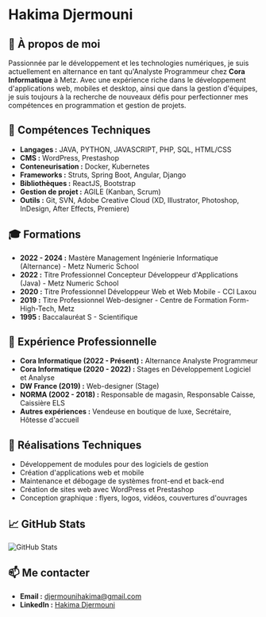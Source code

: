 
# Hakima Djermouni

## 👋 À propos de moi

Passionnée par le développement et les technologies numériques, je suis actuellement en alternance en tant qu'Analyste Programmeur chez **Cora Informatique** à Metz. Avec une expérience riche dans le développement d'applications web, mobiles et desktop, ainsi que dans la gestion d'équipes, je suis toujours à la recherche de nouveaux défis pour perfectionner mes compétences en programmation et gestion de projets.

## 🔧 Compétences Techniques

- **Langages :** JAVA, PYTHON, JAVASCRIPT, PHP, SQL, HTML/CSS
- **CMS :** WordPress, Prestashop
- **Conteneurisation :** Docker, Kubernetes
- **Frameworks :** Struts, Spring Boot, Angular, Django
- **Bibliothèques :** ReactJS, Bootstrap
- **Gestion de projet :** AGILE (Kanban, Scrum)
- **Outils :** Git, SVN, Adobe Creative Cloud (XD, Illustrator, Photoshop, InDesign, After Effects, Premiere)

## 🎓 Formations

- **2022 - 2024 :** Mastère Management Ingénierie Informatique (Alternance) - Metz Numeric School
- **2022 :** Titre Professionnel Concepteur Développeur d'Applications (Java) - Metz Numeric School
- **2020 :** Titre Professionnel Développeur Web et Web Mobile - CCI Laxou
- **2019 :** Titre Professionnel Web-designer - Centre de Formation Form-High-Tech, Metz
- **1995 :** Baccalauréat S - Scientifique

## 💼 Expérience Professionnelle

- **Cora Informatique (2022 - Présent) :** Alternance Analyste Programmeur
- **Cora Informatique (2020 - 2022) :** Stages en Développement Logiciel et Analyse
- **DW France (2019) :** Web-designer (Stage)
- **NORMA (2002 - 2018) :** Responsable de magasin, Responsable Caisse, Caissière ELS
- **Autres expériences :** Vendeuse en boutique de luxe, Secrétaire, Hôtesse d'accueil

## 🔭 Réalisations Techniques

- Développement de modules pour des logiciels de gestion
- Création d'applications web et mobile
- Maintenance et débogage de systèmes front-end et back-end
- Création de sites web avec WordPress et Prestashop
- Conception graphique : flyers, logos, vidéos, couvertures d'ouvrages

## 📈 GitHub Stats

![GitHub Stats](https://github-readme-stats.vercel.app/api?username=HakimaDjermouni&show_icons=true&theme=radical)

## 📫 Me contacter

- **Email :** djermounihakima@gmail.com
- **LinkedIn :** [Hakima Djermouni](https://www.linkedin.com/in/dh--)

